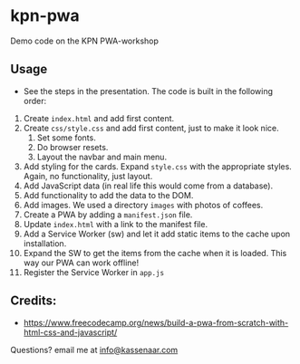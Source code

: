 # kpn-pwa
Demo code on the KPN PWA-workshop

## Usage
- See the steps in the presentation. The code is built in the following order:
1. Create `index.html` and add first content.
2. Create  `css/style.css` and add first content, just to make it look nice.
   1. Set some fonts.
   2. Do browser resets.
   3. Layout the navbar and main menu.
3. Add styling for the cards. Expand `style.css` with the appropriate styles. Again, no functionality, just layout.
4. Add JavaScript data (in real life this would come from a database).
5. Add functionality to add the data to the DOM.
6. Add images. We used a directory `images` with photos of coffees.
7. Create a PWA by adding a `manifest.json` file.
8. Update  `index.html` with a link to the manifest file.
9. Add a Service Worker (sw) and let it add static items to the cache upon installation.
10. Expand the SW to get the items from the cache when it is loaded. This way our PWA can work offline!
11. Register the Service Worker in `app.js`

## Credits:
- https://www.freecodecamp.org/news/build-a-pwa-from-scratch-with-html-css-and-javascript/

Questions? email me at info@kassenaar.com
